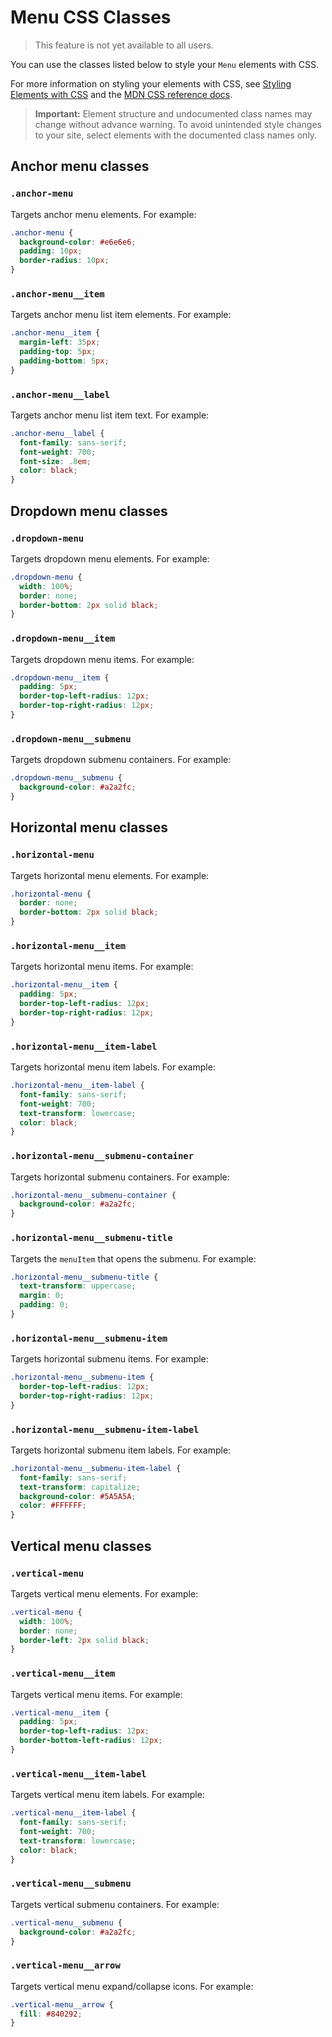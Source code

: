 <!-- This article was published using the Doc Push single-sourcing tool. Any changes to this article MUST be made in the source file. Find it at www.github.com/wix-private/velo-docs.-->

# Menu CSS Classes

> This feature is not yet available to all users.

You can use the classes listed below
to style your `Menu` elements with CSS.

For more information on styling your elements with CSS, see
[Styling Elements with CSS]($w/styling-elements-with-css) and the
[MDN CSS reference docs](https://developer.mozilla.org/en-US/docs/Learn/CSS).

<blockquote class="important">

__Important:__
Element structure and undocumented class names
may change without advance warning.
To avoid unintended style changes to your site,
select elements with the documented class names only.

</blockquote>

## Anchor menu classes

### `.anchor-menu`

Targets anchor menu elements.
For example:

```css
.anchor-menu {
  background-color: #e6e6e6;
  padding: 10px;
  border-radius: 10px;
}
```

### `.anchor-menu__item`

Targets anchor menu list item elements.
For example:

```css
.anchor-menu__item {
  margin-left: 35px;
  padding-top: 5px;
  padding-bottom: 5px;
}
```

### `.anchor-menu__label`

Targets anchor menu list item text.
For example:

```css
.anchor-menu__label {
  font-family: sans-serif;
  font-weight: 700;
  font-size: .8em;
  color: black;
}
```

## Dropdown menu classes

### `.dropdown-menu`

Targets dropdown menu elements.
For example:

```css
.dropdown-menu {
  width: 100%;
  border: none;
  border-bottom: 2px solid black;
}
```

### `.dropdown-menu__item`

Targets dropdown menu items.
For example:

```css
.dropdown-menu__item {
  padding: 5px;
  border-top-left-radius: 12px;
  border-top-right-radius: 12px;
}
```

### `.dropdown-menu__submenu`

Targets dropdown submenu containers.
For example:

```css
.dropdown-menu__submenu {
  background-color: #a2a2fc;
}
```

## Horizontal menu classes

### `.horizontal-menu`

Targets horizontal menu elements.
For example:

```css
.horizontal-menu {
  border: none;
  border-bottom: 2px solid black;
}
```

### `.horizontal-menu__item`

Targets horizontal menu items.
For example:

```css
.horizontal-menu__item {
  padding: 5px;
  border-top-left-radius: 12px;
  border-top-right-radius: 12px;
}
```

### `.horizontal-menu__item-label`

Targets horizontal menu item labels.
For example:

```css
.horizontal-menu__item-label {
  font-family: sans-serif;
  font-weight: 700;
  text-transform: lowercase;
  color: black;
}
```

### `.horizontal-menu__submenu-container`

<!-- TODO - should be horizontal-menu__submenu.
  update when team confirms they're making the change. -->

Targets horizontal submenu containers.
For example:

```css
.horizontal-menu__submenu-container {
  background-color: #a2a2fc;
}
```

### `.horizontal-menu__submenu-title`

Targets the `menuItem` that opens the submenu.
For example:

```css
.horizontal-menu__submenu-title {
  text-transform: uppercase;
  margin: 0;
  padding: 0;
}
```

### `.horizontal-menu__submenu-item`

Targets horizontal submenu items.
For example:

```css
.horizontal-menu__submenu-item {
  border-top-left-radius: 12px;
  border-top-right-radius: 12px;
}
```

### `.horizontal-menu__submenu-item-label`

Targets horizontal submenu item labels.
For example:

```css
.horizontal-menu__submenu-item-label {
  font-family: sans-serif;
  text-transform: capitalize;
  background-color: #5A5A5A;
  color: #FFFFFF;
}
```

## Vertical menu classes

### `.vertical-menu`

Targets vertical menu elements.
For example:

```css
.vertical-menu {
  width: 100%;
  border: none;
  border-left: 2px solid black;
}
```

### `.vertical-menu__item`

Targets vertical menu items.
For example:

```css
.vertical-menu__item {
  padding: 5px;
  border-top-left-radius: 12px;
  border-bottom-left-radius: 12px;
}
```

### `.vertical-menu__item-label`

Targets vertical menu item labels.
For example:

```css
.vertical-menu__item-label {
  font-family: sans-serif;
  font-weight: 700;
  text-transform: lowercase;
  color: black;
}
```

### `.vertical-menu__submenu`

Targets vertical submenu containers.
For example:

```css
.vertical-menu__submenu {
  background-color: #a2a2fc;
}
```

### `.vertical-menu__arrow`

Targets vertical menu expand/collapse icons.
For example:

```css
.vertical-menu__arrow {
  fill: #840292;
}
```
